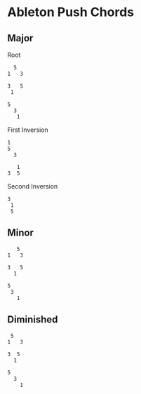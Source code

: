 # Ableton Push Chords

## Major

Root

```
  5
1   3

3   5
 1

5
  3
   1
```

First Inversion
```
1
5
  3

   1
3  5
```

Second Inversion
```
3
 1
 5
```

## Minor

```
   5
1   3

3   5
  1

5
 3
   1
```

## Diminished

```
 5
1   3

3  5
  1

5
  3
    1
```
